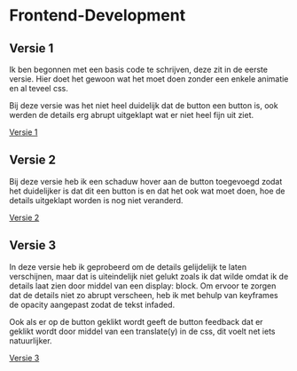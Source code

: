 # Frontend-Development

## Versie 1


Ik ben begonnen met een basis code te schrijven, deze zit in de eerste versie. Hier doet het gewoon wat het moet doen zonder een enkele animatie en al teveel css.

Bij deze versie was het niet heel duidelijk dat de button een button is, ook werden de details erg abrupt uitgeklapt wat er niet heel fijn uit ziet.

[Versie 1](https://github.com/EvaTissink/Frontend-Development/tree/master/details%20studenthuizen%20versie%201)



## Versie 2


Bij deze versie heb ik een schaduw hover aan de button toegevoegd zodat het duidelijker is dat dit een button is en dat het ook wat moet doen, hoe de details uitgeklapt worden is nog niet veranderd.

[Versie 2](https://github.com/EvaTissink/Frontend-Development/tree/master/details%20studenthuizen%20versie%202)



## Versie 3


In deze versie heb ik geprobeerd om de details gelijdelijk te laten verschijnen, maar dat is uiteindelijk niet gelukt zoals ik dat wilde omdat ik de details laat zien door middel van een display: block. Om ervoor te zorgen dat de details niet zo abrupt verscheen, heb ik met behulp van keyframes de opacity aangepast zodat de tekst infaded. 

Ook als er op de button geklikt wordt geeft de button feedback dat er geklikt wordt door middel van een translate(y) in de css, dit voelt net iets natuurlijker.

[Versie 3](https://github.com/EvaTissink/Frontend-Development/tree/master/details%20studenthuizen%20versie%203)



